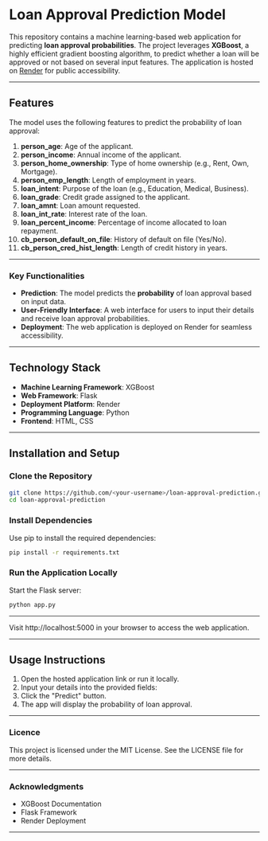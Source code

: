# Loan Approval Prediction Model

This repository contains a machine learning-based web application for predicting **loan approval probabilities**. The project leverages **XGBoost**, a highly efficient gradient boosting algorithm, to predict whether a loan will be approved or not based on several input features. The application is hosted on [Render](https://loan-approve-prediction-webpage.onrender.com) for public accessibility.

---

## Features

The model uses the following features to predict the probability of loan approval:

1. **person_age**: Age of the applicant.
2. **person_income**: Annual income of the applicant.
3. **person_home_ownership**: Type of home ownership (e.g., Rent, Own, Mortgage).
4. **person_emp_length**: Length of employment in years.
5. **loan_intent**: Purpose of the loan (e.g., Education, Medical, Business).
6. **loan_grade**: Credit grade assigned to the applicant.
7. **loan_amnt**: Loan amount requested.
8. **loan_int_rate**: Interest rate of the loan.
9. **loan_percent_income**: Percentage of income allocated to loan repayment.
10. **cb_person_default_on_file**: History of default on file (Yes/No).
11. **cb_person_cred_hist_length**: Length of credit history in years.

---

### Key Functionalities

- **Prediction**: The model predicts the **probability** of loan approval based on input data.
- **User-Friendly Interface**: A web interface for users to input their details and receive loan approval probabilities.
- **Deployment**: The web application is deployed on Render for seamless accessibility.

---

## Technology Stack

- **Machine Learning Framework**: XGBoost
- **Web Framework**: Flask
- **Deployment Platform**: Render
- **Programming Language**: Python
- **Frontend**: HTML, CSS

---

## Installation and Setup

### Clone the Repository

```bash
git clone https://github.com/<your-username>/loan-approval-prediction.git
cd loan-approval-prediction
```
### Install Dependencies
Use pip to install the required dependencies:
```bash
pip install -r requirements.txt
```

### Run the Application Locally
Start the Flask server:
```bash
python app.py
```

---

Visit http://localhost:5000 in your browser to access the web application.

---

## Usage Instructions
1. Open the hosted application link or run it locally.
2. Input your details into the provided fields:
3. Click the "Predict" button.
4. The app will display the probability of loan approval.

---

### Licence
This project is licensed under the MIT License. See the LICENSE file for more details.

---

### Acknowledgments
- XGBoost Documentation
- Flask Framework
- Render Deployment

---
